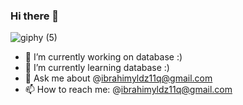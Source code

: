 ### Hi there 👋
![giphy (5)](https://user-images.githubusercontent.com/55101344/182727963-f46c369a-a79e-4cdd-93e6-af46ff8e45b4.gif)

- 🔭 I’m currently working on database :)
- 🌱 I’m currently learning database :)
- 💬 Ask me about @ibrahimyldz11q@gmail.com
- 📫 How to reach me: @ibrahimyldz11q@gmail.com

